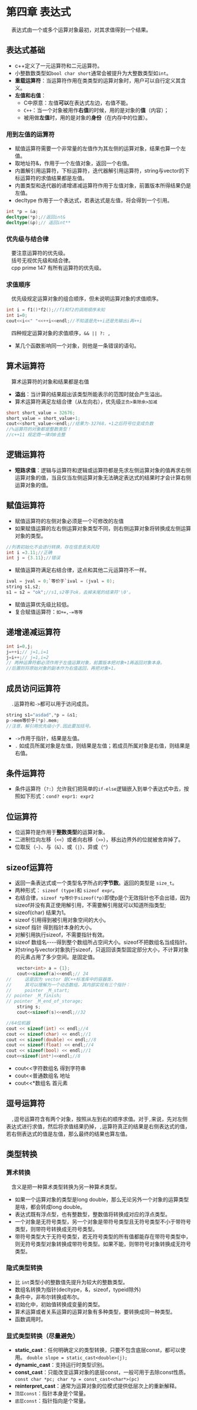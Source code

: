 <!--
 * @Descripttion: 
 * @version: 
 * @Author: Li Jiaxin
 * @Date: 2021-09-22 20:02:23
 * @LastEditors: Li Jiaxin
 * @LastEditTime: 2021-09-25 12:41:15
-->
# 第四章 表达式

&ensp;&ensp;表达式由一个或多个运算对象最初，对其求值得到一个结果。

## 表达式基础
- c++定义了一元运算符和二元运算符。
- 小整数数类型如```bool char short```通常会被提升为大整数类型如```int```。
- **重载运算符**：当运算符作用在类类型的运算对象时，用户可以自行定义其含义。
- **左值和右值**：
    - C中原意：左值**可以**在表达式左边，右值不能。
    - `C++`：当一个对象被用作**右值**的时候，用的是对象的**值**（内容）；
    - 被用做**左值**时，用的是对象的**身份**（在内存中的位置）。

### 用到左值的运算符
- 赋值运算符需要一个非常量的左值作为其左侧的运算对象，结果也算一个左值。
- 取地址符&，作用于一个左值对象，返回一个右值。
- 内置解引用运算符，下标运算符，迭代器解引用运算符，string与vector的下标运算符的求值结果都是左值。
- 内置类型和迭代器的递增递减运算符作用于左值对象，前置版本所得结果仍是左值。
- decltype 作用于一个表达式，若表达式是左值，将会得到一个引用。
```cpp
int *p = &a;
decltype(*p);//返回int&
decltype(&p);// 返回int**
```
### 优先级与结合律
&ensp;&ensp;要注意运算符的优先级。  
&ensp;&ensp;括号无视优先级和结合律。  
&ensp;&ensp;cpp prime 147 有所有运算符的优先级。

### 求值顺序
&ensp;&ensp;优先级规定运算对象的组合顺序，但未说明运算对象的求值顺序。
```cpp
int i = f1()*f2();//f1和f2的调用顺序未知
int i=0;
cout<<i<<" "<<++i<<endl;//不知道是先++i还是先输出i再++i
```
&ensp;&ensp;四种规定运算对象的求值顺序，```&& || ?: ,```
- 某几个函数影响同一个对象，则他是一条错误的语句。


## 算术运算符
&ensp;&ensp;算术运算符的对象和结果都是右值
- **溢出**：当计算的结果超出该类型所能表示的范围时就会产生溢出。
- 算术运算符满足左结合律（从左向右），优先级```正负>乘除余>加减```
```cpp
short short_value = 32676;
short_value = short_value+1;
cout<<short_value<<endl;//结果为-32768，+1之后符号位变成负数
//%运算符的对象都是整数类型！
//c++11 规定商一律向0去整
```


## 逻辑运算符

- **短路求值**：逻辑与运算符和逻辑或运算符都是先求左侧运算对象的值再求右侧运算对象的值，当且仅当左侧运算对象无法确定表达式的结果时才会计算右侧运算对象的值。



## 赋值运算符
- 赋值运算符的左侧对象必须是一个可修改的左值
- 如果赋值运算的左右侧运算对象类型不同，则右侧运算对象将转换成左侧运算对象的类型。
```cpp
//列表初始化不会进行转换，存在信息丢失风险
int i =3.11;//正确
int j = {3.11};//错误
```
- 赋值运算符满足右结合律，这点和其他二元运算符不一样。 
```cpp
ival = jval = 0;`等价于`ival = (jval = 0);
string s1,s2;
s1 = s2 = "ok";//s1,s2等于ok，去掉末尾的结束符'\0'。
```
- 赋值运算优先级比较低。
- 复合赋值运算符：```如+=,-=等等```



## 递增递减运算符
```cpp
int i=0,j;
j=++i;// j=1,i=1
j=i++;// j=1,i=2
// 两种运算符都必须作用于左值运算对象，前置版本把对象+1再返回对象本身。
//后置则将原始对象的副本作为右值返回，再把对象+1。
```

## 成员访问运算符
&ensp;&ensp;```.```运算符和```->```都可以用于访问成员。
```cpp
string s1="asdad",*p = &s1;
p->mem等价于(*p).mem;
//注意，解引用优先级小于.因此要加括号。
```
- ```->```作用于指针，结果是左值。
- ```.``` 如成员所属对象是左值，则结果是左值；若成员所属对象是右值，则结果是右值。


## 条件运算符

- 条件运算符（`?:`）允许我们把简单的`if-else`逻辑嵌入到单个表达式中去，按照如下形式：`cond? expr1: expr2`

## 位运算符

- 位运算符是作用于**整数类型**的运算对象。
- 二进制位向左移（`<<`）或者向右移（`>>`），移出边界外的位就被舍弃掉了。
- 位取反（`~`）、与（`&`）、或（`|`）、异或（`^`）

## sizeof运算符

- 返回一条表达式或一个类型名字所占的**字节数**。返回的类型是 `size_t`。
- 两种形式： `sizeof (type)`和 `sizeof expr`。
- 右结合律，`sizeof *p等价于sizeof(*p)`即使p是个无效指针也不会出错，因为sizeof并没有真正使用解引用，不需要解引用就可以知道所指类型;
- sizeof(char) 结果为1。
- sizeof 引用得到被引用对象空间的大小。
- sizeof 指针 得到指针本身的大小。
- 对解引用执行sizeof，不需要指针有效。
- sizeof 数组名----得到整个数组所占空间大小。sizeof不把数组名当成指针。
- 对string与vector对象执行sizeof，只返回该类型固定部分大小，不计算对象的元素占用了多少空间。是固定值。
```cpp
    vector<int> a = {1};
    cout<<sizeof(a)<<endl;// 24
//     这是因为 vector 是C++标准库中的容器类，
//     其可以理解为一个动态数组，其内部实现有三个指针：
//     pointer _M_start;
// pointer _M_finish;
// pointer _M_end_of_storage;
    string s;
    cout<<sizeof(s)<<endl;//32
```

```cpp
//64位机器
cout << sizeof(int) << endl;//4
cout << sizeof(char) << endl;//1
cout << sizeof(double) << endl;//8
cout << sizeof(float) << endl;//4
cout << sizeof(bool) << endl;//1
cout<<sizeof(int*)<<endl;//8
```
- cout<<字符数组名 得到字符串
- cout<<普通数组名 地址
- cout<<*数组名 首元素


## 逗号运算符
&ensp;&ensp;`,`逗号运算符含有两个对象，按照从左到右的顺序求值。对于`,`来说，先对左侧表达式进行求值，然后将求值结果扔掉，`,`运算符真正的结果是右侧表达式的值，若右侧表达式的值是左值，那么最终的结果也算左值。

## 类型转换

### 算术转换
&ensp;&ensp;含义是把一种算术类型转换为另一种算术类型。
- 如果一个运算对象的类型是long double，那么无论另外一个对象的运算类型是啥，都会转成long double。
- 表达式既有浮点型，也有整数型，整数值将转换成对应的浮点类型。
- 一个对象是无符号类型，另一个对象是带符号类型且无符号类型不小于带符号类型，则带符号转换成无符号类型。
- 带符号类型大于无符号类型，若无符号类型的所有值都能存在带符号类型中，则无符号类型对象转换成带符号类型。如果不能，则带符号对象转换成无符号类型。

### 隐式类型转换

- 比 `int`类型小的整数值先提升为较大的整数类型。
- 数组名转换为指针(decltype，&，sizeof，typeid除外)
- 条件中，非布尔转换成布尔。
- 初始化中，初始值转换成变量的类型。
- 算术运算或者关系运算的运算对象有多种类型，要转换成同一种类型。
- 函数调用时。

### 显式类型转换（尽量避免）

- **static_cast**：任何明确定义的类型转换，只要不包含底层const，都可以使用。 `double slope = static_cast<double>(j);`
- **dynamic_cast**：支持运行时类型识别。
- **const_cast**：只能改变运算对象的底层const，一般可用于去除const性质。 `const char *pc; char *p = const_cast<char*>(pc)`
- **reinterpret_cast**：通常为运算对象的位模式提供低层次上的重新解释。
- `顶层const`：指针本身是个常量。
- `底层const`：指针指向是个常量。
 